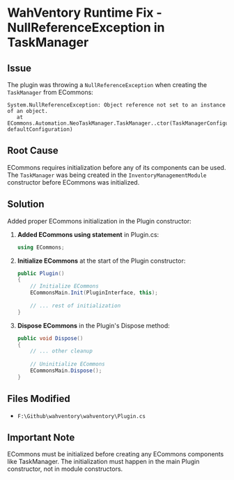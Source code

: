 # WahVentory Runtime Fix - NullReferenceException in TaskManager

## Issue
The plugin was throwing a `NullReferenceException` when creating the `TaskManager` from ECommons:
```
System.NullReferenceException: Object reference not set to an instance of an object.
   at ECommons.Automation.NeoTaskManager.TaskManager..ctor(TaskManagerConfiguration defaultConfiguration)
```

## Root Cause
ECommons requires initialization before any of its components can be used. The `TaskManager` was being created in the `InventoryManagementModule` constructor before ECommons was initialized.

## Solution
Added proper ECommons initialization in the Plugin constructor:

1. **Added ECommons using statement** in Plugin.cs:
   ```csharp
   using ECommons;
   ```

2. **Initialize ECommons** at the start of the Plugin constructor:
   ```csharp
   public Plugin()
   {
       // Initialize ECommons
       ECommonsMain.Init(PluginInterface, this);
       
       // ... rest of initialization
   }
   ```

3. **Dispose ECommons** in the Plugin's Dispose method:
   ```csharp
   public void Dispose()
   {
       // ... other cleanup
       
       // Uninitialize ECommons
       ECommonsMain.Dispose();
   }
   ```

## Files Modified
- `F:\Github\wahventory\wahventory\Plugin.cs`

## Important Note
ECommons must be initialized before creating any ECommons components like TaskManager. The initialization must happen in the main Plugin constructor, not in module constructors.
